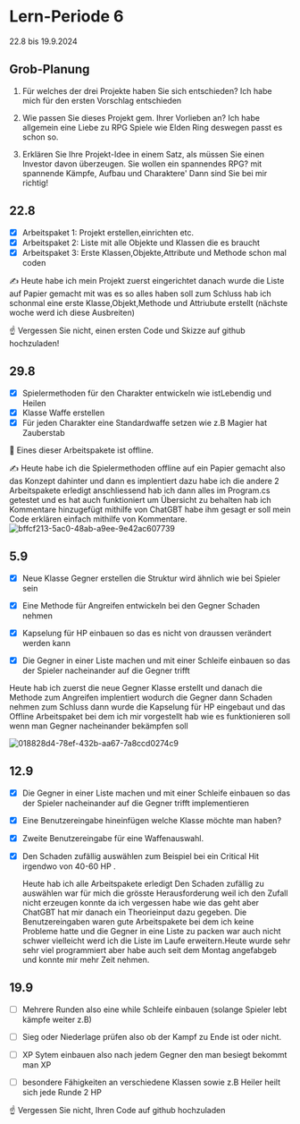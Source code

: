 # Lern-Periode 6

22.8 bis 19.9.2024

## Grob-Planung

1. Für welches der drei Projekte haben Sie sich entschieden?
   Ich habe mich für den ersten Vorschlag entschieden
   
2. Wie passen Sie dieses Projekt gem. Ihrer Vorlieben an?
   Ich habe allgemein eine Liebe zu RPG Spiele wie Elden Ring deswegen passt es schon so.
   
3. Erklären Sie Ihre Projekt-Idee in einem Satz, als müssen Sie einen Investor davon überzeugen.
   Sie wollen ein spannendes RPG? mit spannende Kämpfe, Aufbau und Charaktere' Dann sind Sie bei mir richtig!

## 22.8

- [x] Arbeitspaket 1: Projekt erstellen,einrichten etc.
- [x] Arbeitspaket 2: Liste mit alle Objekte und Klassen die es braucht 
- [x] Arbeitspaket 3: Erste Klassen,Objekte,Attribute und Methode schon mal coden

✍️ Heute habe ich mein Projekt zuerst eingerichtet danach wurde die Liste auf Papier gemacht mit was es so alles haben soll zum Schluss hab ich schonmal eine erste Klasse,Objekt,Methode und Attriubute erstellt (nächste woche werd ich diese Ausbreiten)

☝️ Vergessen Sie nicht, einen ersten Code und Skizze auf github hochzuladen!

## 29.8

- [x] Spielermethoden für den Charakter entwickeln wie istLebendig und Heilen
- [x] Klasse Waffe erstellen
- [x] Für jeden Charakter eine Standardwaffe setzen wie z.B Magier hat Zauberstab

📵 Eines dieser Arbeitspakete ist offline.

✍️ Heute habe ich die Spielermethoden offline auf ein Papier gemacht also das Konzept dahinter und dann es implentiert dazu habe ich die andere 2 Arbeitspakete erledigt anschliessend hab ich dann alles im Program.cs getestet und es hat auch funktioniert um Übersicht zu behalten hab ich Kommentare hinzugefügt mithilfe von ChatGBT habe ihm gesagt er soll mein Code erklären einfach mithilfe von Kommentare.
![bffcf213-5ac0-48ab-a9ee-9e42ac607739](https://github.com/user-attachments/assets/d2feccf2-6307-4367-8ab9-3b06d2669128)



## 5.9

- [x] Neue Klasse Gegner erstellen die Struktur wird ähnlich wie bei Spieler sein
- [x] Eine Methode für Angreifen entwickeln bei den Gegner Schaden nehmen
- [x] Kapselung für HP einbauen so das es nicht von draussen verändert werden kann
- [x] Die Gegner in einer Liste machen und mit einer Schleife einbauen so das der Spieler nacheinander auf die Gegner trifft



 Heute hab ich zuerst die neue Gegner Klasse erstellt und danach die Methode zum Angreifen implentiert wodurch die Gegner dann Schaden nehmen zum Schluss dann wurde die Kapselung für HP eingebaut und das Offline Arbeitspaket bei dem ich mir vorgestellt hab wie es funktionieren soll wenn man Gegner nacheinander bekämpfen soll


![018828d4-78ef-432b-aa67-7a8ccd0274c9](https://github.com/user-attachments/assets/786c8c3b-5dd4-44b3-a530-d551e7e420e5)



## 12.9 

- [x] Die Gegner in einer Liste machen und mit einer Schleife einbauen so das der Spieler nacheinander auf die Gegner trifft implementieren
- [x] Eine Benutzereingabe hineinfügen welche Klasse möchte man haben?
- [x] Zweite Benutzereingabe für eine Waffenauswahl.
- [x] Den Schaden zufällig auswählen zum Beispiel bei ein Critical Hit irgendwo von 40-60 HP .

  Heute hab ich alle Arbeitspakete erledigt Den Schaden zufällig zu auswählen war für mich die grösste Herausforderung weil ich den Zufall nicht erzeugen konnte da ich vergessen habe wie das geht aber ChatGBT hat mir danach ein Theorieinput dazu gegeben. Die Benutzereingaben waren gute Arbeitspakete bei dem ich keine Probleme hatte und die Gegner in eine Liste zu packen war auch nicht schwer vielleicht werd ich die Liste im Laufe erweitern.Heute wurde sehr sehr viel programmiert aber habe auch seit dem Montag angefabgeb und konnte mir mehr Zeit nehmen.



## 19.9

- [ ] Mehrere Runden also eine while Schleife einbauen (solange Spieler lebt kämpfe weiter z.B)
- [ ] Sieg oder Niederlage prüfen also ob der Kampf zu Ende ist oder nicht.
- [ ] XP Sytem einbauen also nach jedem    Gegner den man besiegt bekommt man XP
- [ ] besondere Fähigkeiten an verschiedene Klassen sowie z.B Heiler heilt sich jede Runde 2 HP




☝️ Vergessen Sie nicht, Ihren Code auf github hochzuladen






